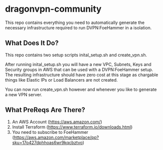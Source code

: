 # dragonvpn-community
This repo contains everything you need to automatically generate the necessary infrastructure required to run DVPN:FoeHammer in a isolation.


## What Does It Do? ##
This repo contains two setup scripts inital_setup.sh and create_vpn.sh.

After running inital_setup.sh you will have a new VPC, Subnets, Keys and Security groups in AWS that can be used with a DVPN:FoeHammer setup. The resulting infrastructure should have zero cost at this stage as chargable things like Elastic IPs or Load Balancers are not created. 

You can now run create_vpn.sh however and whenever you like to generate a new VPN server.

## What PreReqs Are There? ##
1) An AWS Account (https://aws.amazon.com/) 
2) Install Terraform (https://www.terraform.io/downloads.html)
3) You need to subscribe to FoeHammer (https://aws.amazon.com/marketplace/pp?sku=17o427dphhoas6wr9kqcbztvo)
